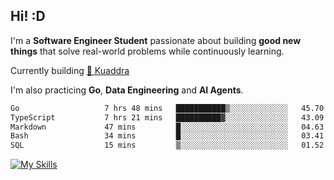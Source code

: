 ## Hi! :D

I'm a **Software Engineer Student** passionate about building **good new things** that solve real-world problems while continuously learning.

Currently building [🎾 Kuaddra](https://kuaddra.com)

I'm also practicing **Go**, **Data Engineering** and **AI Agents**.

<!--START_SECTION:waka-->

```txt
Go                   7 hrs 48 mins   ███████████▒░░░░░░░░░░░░░   45.70 %
TypeScript           7 hrs 21 mins   ██████████▓░░░░░░░░░░░░░░   43.09 %
Markdown             47 mins         █░░░░░░░░░░░░░░░░░░░░░░░░   04.63 %
Bash                 34 mins         █░░░░░░░░░░░░░░░░░░░░░░░░   03.41 %
SQL                  15 mins         ▒░░░░░░░░░░░░░░░░░░░░░░░░   01.52 %
```

<!--END_SECTION:waka-->
[![My Skills](https://skillicons.dev/icons?i=py,go,java,aws,js,docker,linux)](https://skillicons.dev)
